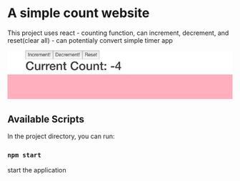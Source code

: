 # A simple count website 
This project uses react 
    - counting function, can increment, decrement, and reset(clear all)
    - can potentialy convert simple timer app

![alt text](demo.jpg)

## Available Scripts
In the project directory, you can run:

### `npm start`
start the application


